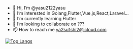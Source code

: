 - 👋 Hi, I’m @yasu2122yasu
- 👀 I’m interested in Golang,Flutter,Vue.js,React,Laravel...
- 🌱 I’m currently learning Flutter
- 💞️ I’m looking to collaborate on ???
- 📫 How to reach me ya2su1shi2@icloud.com

[![Top Langs](https://github-readme-stats.vercel.app/api/top-langs/?username=yasu2122yasu
)](https://github.com/anuraghazra/github-readme-stats)


<!---
yasu2122yasu/yasu2122yasu is a ✨ special ✨ repository because its `README.md` (this file) appears on your GitHub profile.
You can click the Preview link to take a look at your changes.
--->
